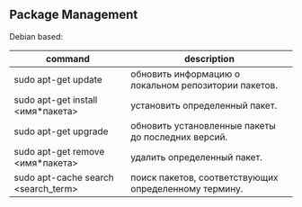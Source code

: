 ## Package Management

Debian based:

| command                             | description                                           |
| ----------------------------------- | ----------------------------------------------------- |
| sudo apt-get update                 | обновить информацию о локальном репозитории пакетов.  |
| sudo apt-get install <имя\*пакета>  | установить определенный пакет.                        |
| sudo apt-get upgrade                | обновить установленные пакеты до последних версий.    |
| sudo apt-get remove <имя\*пакета>   | удалить определенный пакет.                           |
| sudo apt-cache search <search_term> | поиск пакетов, соответствующих определенному термину. |

